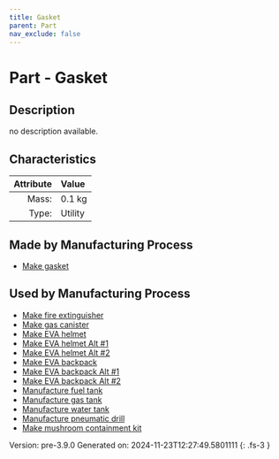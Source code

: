 ```yaml
---
title: Gasket
parent: Part
nav_exclude: false
---
```

# Part - Gasket

## Description
no description available.

## Characteristics

| Attribute      | Value |
|--------:|:------|
|Mass:|0.1 kg|
|Type:|Utility|

## Made by Manufacturing Process

- [Make gasket](../process/make-gasket.html)

## Used by Manufacturing Process

- [Make fire extinguisher](../process/make-fire-extinguisher.html)
- [Make gas canister](../process/make-gas-canister.html)
- [Make EVA helmet](../process/make-eva-helmet.html)
- [Make EVA helmet Alt #1](../process/make-eva-helmet-alt--1.html)
- [Make EVA helmet Alt #2](../process/make-eva-helmet-alt--2.html)
- [Make EVA backpack](../process/make-eva-backpack.html)
- [Make EVA backpack Alt #1](../process/make-eva-backpack-alt--1.html)
- [Make EVA backpack Alt #2](../process/make-eva-backpack-alt--2.html)
- [Manufacture fuel tank](../process/manufacture-fuel-tank.html)
- [Manufacture gas tank](../process/manufacture-gas-tank.html)
- [Manufacture water tank](../process/manufacture-water-tank.html)
- [Manufacture pneumatic drill](../process/manufacture-pneumatic-drill.html)
- [Make mushroom containment kit](../process/make-mushroom-containment-kit.html)


Version: pre-3.9.0 Generated on: 2024-11-23T12:27:49.5801111
{: .fs-3 }

